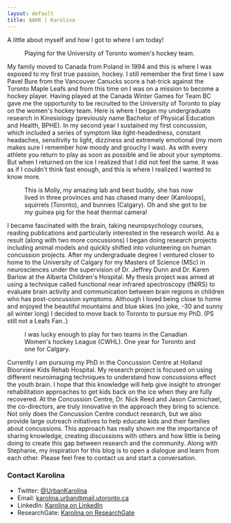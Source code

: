 ```yaml
---
layout: default
title: AAKR | Karolina
---
```

<div class="post">
<p class="intro">A little about myself and how I got to where I am today!</p>

<figure>
	<img src="{{ '/assets/img/aboutkarolina/karolina1.jpg' | prepend: site.baseurl }}" alt="">
	<figcaption>Playing for the University of Toronto women's hockey team.</figcaption>
</figure>

<p>My family moved to Canada from Poland in 1994 and this is where I was exposed to my first true passion, hockey. I still remember the first time I saw Pavel Bure from the Vancouver Canucks score a hat-trick against the Toronto Maple Leafs and from this time on I was on a mission to become a hockey player. Having played at the Canada Winter Games for Team BC gave me the opportunity to be recruited to the University of Toronto to play on the women's hockey team. Here is where I began my undergraduate research in Kinesiology (previously name Bachelor of Physical Education and Health, BPHE). In my second year I sustained my first concussion, which included a series of symptom like light-headedness, constant headaches, sensitivity to light, dizziness and extremely emotional (my mom makes sure I remember how moody and grouchy I was). As with every athlete you return to play as soon as possible and lie about your symptoms. But when I returned on the ice I realized that I did not feel the same. It was as if I couldn't think fast enough, and this is where I realized I wanted to know more.</p>

<figure>
	<img src="{{ '/assets/img/aboutkarolina/karolina2.jpg' | prepend: site.baseurl }}" alt="">
	<figcaption>This is Molly, my amazing lab and best buddy, she has now lived in three provinces and has chased many deer (Kamloops), squirrels (Toronto), and bunnies (Calgary). Oh and she got to be my guinea pig for the heat thermal camera!</figcaption>
</figure>

<p>I became fascinated with the brain, taking neuropsychology courses, reading publications and particularly interested in the research world. As a result (along with two more concussions) I began doing research projects including animal models and quickly shifted into volunteering on human concussion projects. After my undergraduate degree I ventured closer to home to the University of Calgary for my Masters of Science (MSc) in neurosciences under the supervision of Dr. Jeffrey Dunn and Dr. Karen Barlow at the Alberta Children's Hospital. My thesis project was aimed at using a technique called functional near infrared spectroscopy (fNIRS) to evaluate brain activity and communication between brain regions in children who has post-concussion symptoms. Although I loved being close to home and enjoyed the beautiful mountains and blue skies (no joke, -30 and sunny all winter long) I decided to move back to Toronto to pursue my PhD. (PS still not a Leafs Fan..)</p>

<figure>
	<img src="{{ '/assets/img/aboutkarolina/karolina3.jpg' | prepend: site.baseurl }}" alt="">
	<figcaption>I was lucky enough to play for two teams in the Canadian Women's hockey League (CWHL). One year for Toronto and one for Calgary.</figcaption>
</figure>


<p>Currently I am pursuing my PhD in the Concussion Centre at Holland Bloorview Kids Rehab Hospital. My research project is focused on using different neuroimaging techniques to understand how concussions effect the youth brain. I hope that this knowledge will help give insight to stronger rehabilitation approaches to get kids back on the ice when they are fully recovered. At the Concussion Centre, Dr. Nick Reed and Jason Carmichael, the co-directors, are truly innovative in the approach they bring to science. Not only does the Concussion Centre conduct research, but we also provide large outreach initiatives to help educate kids and their families about concussions. This approach has really shown me the importance of sharing knowledge, creating discussions with others and how little is being doing to create this gap between research and the community. Along with Stephanie, my inspiration for this blog is to open a dialogue and learn from each other. Please feel free to contact us and start a conversation.</p>

<h3>Contact Karolina</h3>
<ul>
  <li>Twitter: <a href="http://twitter.com/UrbanKarolina" onclick="ga('send', 'event', 'LinkOut', 'Click', 'KarolinaTwitter_from_AboutKarolina');">@UrbanKarolina</a></li>
  <li>Email: <a href="mailto:karolina.urban@mail.utoronto.ca" target="_blank">karolina.urban@mail.utoronto.ca</a></li>
  <li>LinkedIn:  <a href="http://ca.linkedin.com/in/karolina-urban-15728860" onclick="ga('send', 'event', 'LinkOut', 'Click', 'KarolinaLinkedIn_from_AboutKarolina');">Karolina on LinkedIn</a></li>
  <li>ResearchGate: <a href="http://www.researchgate.net/profile/Karolina_Urban" onclick="ga('send', 'event', 'LinkOut', 'Click', 'KarolinaResearchGate_from_AboutKarolina');">Karolina on ResearchGate</a></li>
</ul>
</div>
